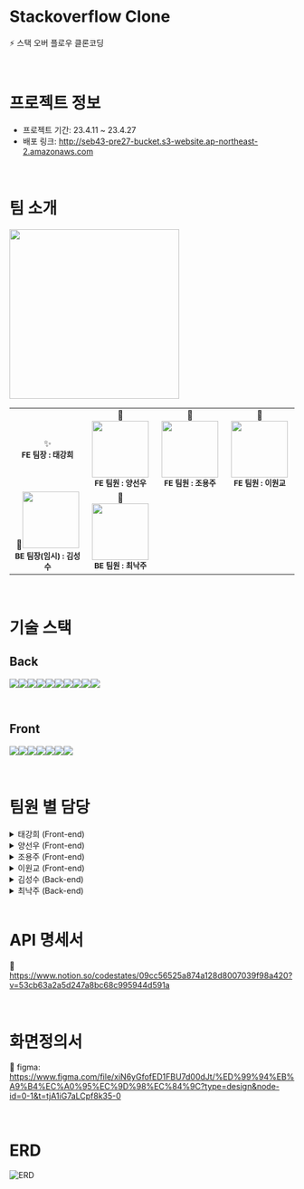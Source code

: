 # Stackoverflow Clone 
⚡️ 스택 오버 플로우 클론코딩

<br/>

# 프로젝트 정보 
* 프로젝트 기간: 23.4.11 ~ 23.4.27 
* 배포 링크: http://seb43-pre27-bucket.s3-website.ap-northeast-2.amazonaws.com 

<br/>

# 팀 소개 
<img src="https://user-images.githubusercontent.com/77181642/234799713-97347877-3cba-4c0e-a068-8558219748e7.png" width="300"/>

<table>
  <tbody>
    <tr>
      <td align="center">✨<img src="width="100px;" alt=""/><br /><sub><b>FE 팀장 : 태강희 </b></sub><br /></td>
      <td align="center">🌼<img src="" width="100px;" alt=""/><br /><sub><b>FE 팀원 : 양선우 </b></sub><br /></td>
      <td align="center">🌙<img src="" width="100px;" alt=""/><br /><sub><b>FE 팀원 : 조용주 </b></sub><br /></td>
      <td align="center">🌺<img src="" width="100px;" alt=""/><br /><sub><b>FE 팀원 : 이원교 </b></sub><br /></td>
     <tr/>
      <td align="center">🌻<img src="" width="100px;" alt=""/><br /><sub><b>BE 팀장(임시) : 김성수 </b></sub><br /></td>
      <td align="center">🌷<img src="" width="100px;" alt=""/><br /><sub><b>BE 팀원 : 최낙주 </b></sub><br /></td>
    </tr>
  </tbody>
</table>

<br/>

# 기술 스택
## Back
<img src="https://img.shields.io/badge/JAVA-FC4C02?style=for-the-badge"><img src="https://img.shields.io/badge/IntelliJIDEA-000000?style=for-the-badge&logo=intellijidea&logoColor=white"><img src="https://img.shields.io/badge/Spring Boot-6DB33F?style=for-the-badge&logo=springboot&logoColor=white"><img src="https://img.shields.io/badge/Spring Security-6DB33F?style=for-the-badge&logo=springsecurity&logoColor=white"><img src="https://img.shields.io/badge/JWT-FF0000?style=for-the-badge"><img src="https://img.shields.io/badge/Amazon EC2-FF9900?style=for-the-badge&logo=amazonec2&logoColor=white"><img src="https://img.shields.io/badge/MySQL-4479A1?style=for-the-badge&logo=mysql&logoColor=white"><img src="https://img.shields.io/badge/Amazon RDS-527FFF?style=for-the-badge&logo=amazonrds&logoColor=white"><img src="https://img.shields.io/badge/LOMBOK-4285F4?style=for-the-badge"><img src="https://img.shields.io/badge/H2-4479A1?style=for-the-badge">

<br/>

## Front
<img src="https://img.shields.io/badge/Javascript-F7DF1E?style=for-the-badge&logo=javascript&logoColor=black"><img src="https://img.shields.io/badge/React-61DAFB?style=for-the-badge&logo=React&logoColor=black"><img src="https://img.shields.io/badge/Redux-764ABC?style=for-the-badge&logo=redux&logoColor=white"><img src="https://img.shields.io/badge/Styled Components-DB7093?style=for-the-badge&logo=styledcomponents&logoColor=black"><img src="https://img.shields.io/badge/React Router-CA4245?style=for-the-badge&logo=reactrouter&logoColor=black"><img src="https://img.shields.io/badge/Axios-5A29E4?style=for-the-badge&logo=axios&logoColor=black"><img src="https://img.shields.io/badge/ESLint-4B32C3?style=for-the-badge&logo=eslint&logoColor=black">

<br/>

# 팀원 별 담당
<details> 
<summary> 
태강희 (Front-end)
</summary>
<br />
- 로그인 <br />
- 로그아웃 <br />
- 회원가입 <br />
- 에러 페이지 <br />
<br />
</details> 

<details> 
<summary> 
양선우 (Front-end)
</summary>
<br />
- header 컴포넌트 제작 <br />
- footer 컴포넌트 제작 <br />
- 네비게이션 바 컴포넌트 제작 <br />
- 유저 정보 페이지 <br />
<br />
</details> 

<details> 
<summary> 
조용주 (Front-end)
</summary>
<br />
- 질문 생성 <br />
- 질문 수정 <br />
- 질문 조회 <br />
- 질문 리스트 페이지 <br />
- 질문 수정 페이지 <br />
<br />
</details> 

<details> 
<summary> 
이원교 (Front-end)
</summary>
<br />
- 질문 상세 타이틀 조회 <br />
- 질문 상세 내용 조회 <br />
- 질문 좋아요/싫어요 기능 <br />
- 답변 생성 <br />
- 답변 조회 <br />
- 답변 수정 <br />
- 답변 삭제 <br />
- 답변 좋아요/싫어요 기능 <br />
<br />
</details> 

<details> 
<summary> 
김성수 (Back-end)
</summary>
<br />
- 로그인 <br />
- 회원가입 <br />
- 질문 등록 <br />
- 질문 조회 <br />
- 질문 업데이트 <br />
- 질문 삭제 <br />
<br />
</details> 

<details> 
<summary> 
최낙주 (Back-end)
</summary>
<br />
- 댓글 등록 <br />
- 댓글 조회 <br />
- 댓글 업데이트 <br />
- 댓글 삭제 <br />
- JWT <br />
<br />
</details> 

<br/>

# API 명세서 
🔗 https://www.notion.so/codestates/09cc56525a874a128d8007039f98a420?v=53cb63a2a5d247a8bc68c995944d591a

<br/>

# 화면정의서 
🔗 figma: https://www.figma.com/file/xiN6yGfofED1FBU7d00dJt/%ED%99%94%EB%A9%B4%EC%A0%95%EC%9D%98%EC%84%9C?type=design&node-id=0-1&t=tjA1iG7aLCpf8k35-0

<br/>

# ERD 
![ERD](https://user-images.githubusercontent.com/77181642/234798376-eea9c71c-e946-4842-84db-83aeb0d749b2.png)
